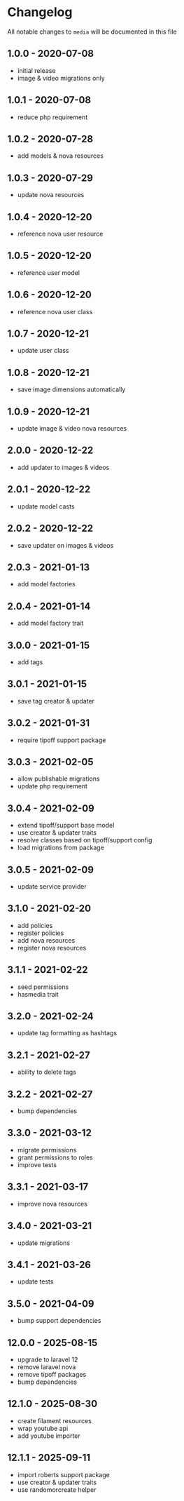 # Changelog

All notable changes to `media` will be documented in this file

## 1.0.0 - 2020-07-08

- initial release
- image & video migrations only

## 1.0.1 - 2020-07-08

- reduce php requirement

## 1.0.2 - 2020-07-28

- add models & nova resources

## 1.0.3 - 2020-07-29

- update nova resources

## 1.0.4 - 2020-12-20

- reference nova user resource

## 1.0.5 - 2020-12-20

- reference user model

## 1.0.6 - 2020-12-20

- reference nova user class

## 1.0.7 - 2020-12-21

- update user class

## 1.0.8 - 2020-12-21

- save image dimensions automatically

## 1.0.9 - 2020-12-21

- update image & video nova resources

## 2.0.0 - 2020-12-22

- add updater to images & videos

## 2.0.1 - 2020-12-22

- update model casts

## 2.0.2 - 2020-12-22

- save updater on images & videos

## 2.0.3 - 2021-01-13

- add model factories

## 2.0.4 - 2021-01-14

- add model factory trait

## 3.0.0 - 2021-01-15

- add tags

## 3.0.1 - 2021-01-15

- save tag creator & updater

## 3.0.2 - 2021-01-31

- require tipoff support package

## 3.0.3 - 2021-02-05

- allow publishable migrations
- update php requirement

## 3.0.4 - 2021-02-09

- extend tipoff/support base model
- use creator & updater traits
- resolve classes based on tipoff/support config
- load migrations from package

## 3.0.5 - 2021-02-09

- update service provider

## 3.1.0 - 2021-02-20

- add policies
- register policies
- add nova resources
- register nova resources

## 3.1.1 - 2021-02-22

- seed permissions
- hasmedia trait

## 3.2.0 - 2021-02-24

- update tag formatting as hashtags

## 3.2.1 - 2021-02-27

- ability to delete tags

## 3.2.2 - 2021-02-27

- bump dependencies

## 3.3.0 - 2021-03-12

- migrate permissions
- grant permissions to roles
- improve tests

## 3.3.1 - 2021-03-17

- improve nova resources

## 3.4.0 - 2021-03-21

- update migrations

## 3.4.1 - 2021-03-26

- update tests

## 3.5.0 - 2021-04-09

- bump support dependencies

## 12.0.0 - 2025-08-15

- upgrade to laravel 12
- remove laravel nova
- remove tipoff packages
- bump dependencies

## 12.1.0 - 2025-08-30

- create filament resources
- wrap youtube api
- add youtube importer

## 12.1.1 - 2025-09-11

- import roberts support package
- use creator & updater traits
- use randomorcreate helper
